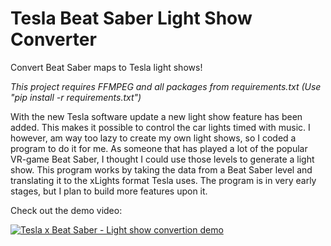 # Tesla Beat Saber Light Show Converter
Convert Beat Saber maps to Tesla light shows!

*This project requires FFMPEG and all packages from requirements.txt (Use "pip install -r requirements.txt")*

With the new Tesla software update a new light show feature has been added. This makes it possible to control the car lights timed with music. I however, am way too lazy to create my own light shows, so I coded a program to do it for me. As someone that has played a lot of the popular VR-game Beat Saber, I thought I could use those levels to generate a light show. This program works by taking the data from a Beat Saber level and translating it to the xLights format Tesla uses. The program is in very early stages, but I plan to build more features upon it.

 Check out the demo video:

[![Tesla x Beat Saber - Light show convertion demo](https://img.youtube.com/vi/BUHGyO1Vo-Q/0.jpg)](https://www.youtube.com/watch?v=BUHGyO1Vo-Q)
